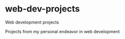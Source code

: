 # web-dev-projects
Web development projects

Projects from my personal endeavor in web development 
